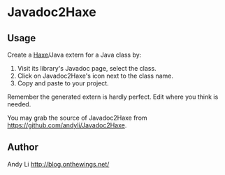 # Javadoc2Haxe

## Usage

Create a [Haxe](http://haxe.org)/Java extern for a Java class by:

 1. Visit its library's Javadoc page, select the class.
 2. Click on Javadoc2Haxe's icon next to the class name.
 3. Copy and paste to your project.

Remember the generated extern is hardly perfect. Edit where you think is needed.

You may grab the source of Javadoc2Haxe from https://github.com/andyli/Javadoc2Haxe.

## Author

Andy Li http://blog.onthewings.net/